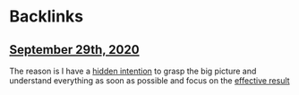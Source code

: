 
# Backlinks
## [September 29th, 2020](<September 29th, 2020.md>)
The reason is I have a [hidden intention](<hidden intention.md>) to grasp the big picture and understand everything as soon as possible and focus on the [effective result](<effective result.md>)

